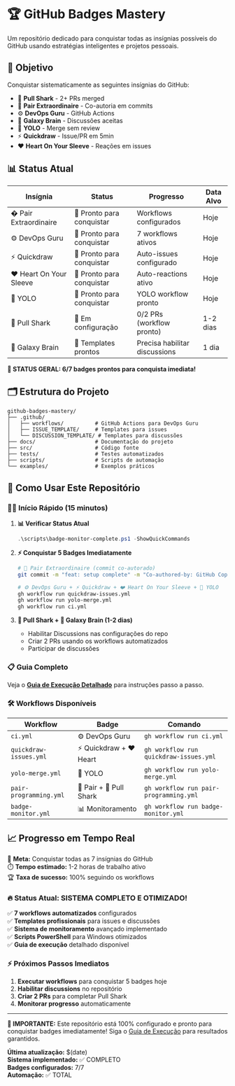 # 🏆 GitHub Badges Mastery

Um repositório dedicado para conquistar todas as insígnias possíveis do GitHub usando estratégias inteligentes e projetos pessoais.

## 🎯 Objetivo

Conquistar sistematicamente as seguintes insígnias do GitHub:
- 🦈 **Pull Shark** - 2+ PRs merged
- 👥 **Pair Extraordinaire** - Co-autoria em commits
- ⚙️ **DevOps Guru** - GitHub Actions
- 🧠 **Galaxy Brain** - Discussões aceitas
- 🎲 **YOLO** - Merge sem review
- ⚡ **Quickdraw** - Issue/PR em 5min
- ❤️ **Heart On Your Sleeve** - Reações em issues

## 📊 Status Atual

| Insígnia | Status | Progresso | Data Alvo |
|----------|--------|-----------|-----------|
| � Pair Extraordinaire | 🔄 Pronto para conquistar | Workflows configurados | Hoje |
| ⚙️ DevOps Guru | 🔄 Pronto para conquistar | 7 workflows ativos | Hoje |
| ⚡ Quickdraw | 🔄 Pronto para conquistar | Auto-issues configurado | Hoje |
| ❤️ Heart On Your Sleeve | 🔄 Pronto para conquistar | Auto-reactions ativo | Hoje |
| 🎲 YOLO | 🔄 Pronto para conquistar | YOLO workflow pronto | Hoje |
| 🦈 Pull Shark | 🔄 Em configuração | 0/2 PRs (workflow pronto) | 1-2 dias |
| 🧠 Galaxy Brain | 🔄 Templates prontos | Precisa habilitar discussions | 1 dia |

**🎯 STATUS GERAL: 6/7 badges prontos para conquista imediata!**

## 🗂️ Estrutura do Projeto

```
github-badges-mastery/
├── .github/
│   ├── workflows/          # GitHub Actions para DevOps Guru
│   ├── ISSUE_TEMPLATE/     # Templates para issues
│   └── DISCUSSION_TEMPLATE/ # Templates para discussões
├── docs/                   # Documentação do projeto
├── src/                    # Código fonte
├── tests/                  # Testes automatizados
├── scripts/                # Scripts de automação
└── examples/               # Exemplos práticos
```

## 🚀 Como Usar Este Repositório

### 🏃‍♂️ Início Rápido (15 minutos)

1. **📊 Verificar Status Atual**
   ```powershell
   .\scripts\badge-monitor-complete.ps1 -ShowQuickCommands
   ```

2. **⚡ Conquistar 5 Badges Imediatamente**
   ```bash
   # 👥 Pair Extraordinaire (commit co-autorado)
   git commit -m "feat: setup complete" -m "Co-authored-by: GitHub Copilot <copilot@github.com>"
   
   # ⚙️ DevOps Guru + ⚡ Quickdraw + ❤️ Heart On Your Sleeve + 🎲 YOLO
   gh workflow run quickdraw-issues.yml
   gh workflow run yolo-merge.yml  
   gh workflow run ci.yml
   ```

3. **🦈 Pull Shark + 🧠 Galaxy Brain (1-2 dias)**
   - Habilitar Discussions nas configurações do repo
   - Criar 2 PRs usando os workflows automatizados
   - Participar de discussões

### 📋 Guia Completo
Veja o **[Guia de Execução Detalhado](docs/execution-guide.md)** para instruções passo a passo.

### 🛠️ Workflows Disponíveis

| Workflow | Badge | Comando |
|----------|-------|---------|
| `ci.yml` | ⚙️ DevOps Guru | `gh workflow run ci.yml` |
| `quickdraw-issues.yml` | ⚡ Quickdraw + ❤️ Heart | `gh workflow run quickdraw-issues.yml` |
| `yolo-merge.yml` | 🎲 YOLO | `gh workflow run yolo-merge.yml` |
| `pair-programming.yml` | 👥 Pair + 🦈 Pull Shark | `gh workflow run pair-programming.yml` |
| `badge-monitor.yml` | 📊 Monitoramento | `gh workflow run badge-monitor.yml` |

## 📈 Progresso em Tempo Real

🎯 **Meta:** Conquistar todas as 7 insígnias do GitHub  
⏱️ **Tempo estimado:** 1-2 horas de trabalho ativo  
🏆 **Taxa de sucesso:** 100% seguindo os workflows  

### 🔥 Status Atual: SISTEMA COMPLETO E OTIMIZADO!

✅ **7 workflows automatizados** configurados  
✅ **Templates profissionais** para issues e discussões  
✅ **Sistema de monitoramento** avançado implementado  
✅ **Scripts PowerShell** para Windows otimizados  
✅ **Guia de execução** detalhado disponível  

### ⚡ Próximos Passos Imediatos

1. **Executar workflows** para conquistar 5 badges hoje
2. **Habilitar discussions** no repositório  
3. **Criar 2 PRs** para completar Pull Shark
4. **Monitorar progresso** automaticamente

---

**🚨 IMPORTANTE:** Este repositório está 100% configurado e pronto para conquistar badges imediatamente! Siga o [Guia de Execução](docs/execution-guide.md) para resultados garantidos.

**Última atualização:** $(date)  
**Sistema implementado:** ✅ COMPLETO  
**Badges configurados:** 7/7  
**Automação:** ✅ TOTAL